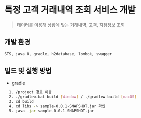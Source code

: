 # 특정 고객 거래내역 조회 서비스 개발
> 데이터를 이용해 상황에 맞는 거래내역, 고객, 지점정보 조회


## 개발 환경

```sh
STS, java 8, gradle, h2database, lombok, swagger
```



## 빌드 및 실행 방법
* gradle
```sh
  1. /project 경로 이동
  2. ./gradlew.bat build [Window] / ./gradlew build [macOS]
  3. cd build
  4. cd libs -> sample-0.0.1-SNAPSHOT.jar 확인
  5. java -jar sample-0.0.1-SNAPSHOT.jar
```

